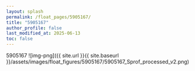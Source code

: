 ```yaml
---
layout: splash
permalink: /float_pages/5905167/
title: "5905167"
author_profile: false
last_modified_at: 2025-06-13
toc: false
---
```

 
5905167
![img-png]({{ site.url }}{{ site.baseurl }}/assets/images/float_figures/5905167/5905167_Sprof_processed_v2.png)